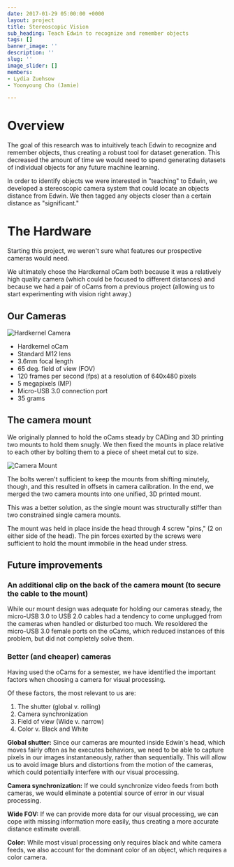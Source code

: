 ```yaml
---
date: 2017-01-29 05:00:00 +0000
layout: project
title: Stereoscopic Vision
sub_heading: Teach Edwin to recognize and remember objects
tags: []
banner_image: ''
description: ''
slug: ''
image_slider: []
members:
- Lydia Zuehsow
- Yoonyoung Cho (Jamie)

---
```

# Overview

The goal of this research was to intuitively teach Edwin to recognize and remember objects, thus creating a robust tool for dataset generation. This decreased the amount of time we would need to spend generating datasets of individual objects for any future machine learning.

In order to identify objects we were interested in "teaching" to Edwin, we developed a stereoscopic camera system that could locate an objects distance from Edwin. We then tagged any objects closer than a certain distance as "significant."

# The Hardware

Starting this project, we weren't sure what features our prospective cameras would need.

We ultimately chose the Hardkernal oCam both because it was a relatively high quality camera (which could be focused to different distances) and because we had a pair of oCams from a previous project (allowing us to start experimenting  with vision right away.)

## Our Cameras

![Hardkernel Camera](/hiro/uploads/ocam.jpg "Hardkernel Camera")

* Hardkernel oCam
* Standard M12 lens
* 3.6mm focal length
* 65 deg. field of view (FOV)
* 120 frames per second (fps) at a resolution of 640x480 pixels
* 5 megapixels (MP)
* Micro-USB 3.0 connection port
* 35 grams

## The camera mount

We originally planned to hold the oCams steady by CADing and 3D printing two mounts to hold them snugly. We then fixed the mounts in place relative to each other by bolting them to a piece of sheet metal cut to size.

![Camera Mount](/hiro/uploads/oCam_Mount.png "Camera Mount")

The bolts weren't sufficient to keep the mounts from shifting minutely, though, and this resulted in offsets in camera calibration. In the end, we merged the two camera mounts into one unified, 3D printed mount.

This was a better solution, as the single mount was structurally stiffer than two constrained single camera mounts.

The mount was held in place inside the head through 4 screw "pins," (2 on either side of the head). The pin forces exerted by the screws were sufficient to hold the mount immobile in the head under stress.

## Future improvements

### An additional clip on the back of the camera mount (to secure the cable to the mount)

While our mount design was adequate for holding our cameras steady, the micro-USB 3.0 to USB 2.0 cables had a tendency to come unplugged from the cameras when handled or disturbed too much. We resoldered the micro-USB 3.0 female ports on the oCams, which reduced instances of this problem, but did not completely solve them.

### Better (and cheaper) cameras

Having used the oCams for a semester, we have identified the important factors when choosing a camera for visual processing.

Of these factors, the most relevant to us are:

1. The shutter (global v. rolling)
2. Camera synchronization
3. Field of view (Wide v. narrow)
4. Color v. Black and White

**Global shutter:** Since our cameras are mounted inside Edwin's head, which moves fairly often as he executes behaviors, we need to be able to capture pixels in our images instantaneously, rather than sequentially. This will allow us to avoid image blurs and distortions from the motion of the cameras, which could potentially interfere with our visual processing.

**Camera synchronization:** If we could synchronize video feeds from both cameras, we would eliminate a potential source of error in our visual processing.

**Wide FOV:** If we can provide more data for our visual processing, we can cope with missing information more easily, thus creating a more accurate distance estimate overall.

**Color:** While most visual processing only requires black and white camera feeds, we also account for the dominant color of an object, which requires a color camera.